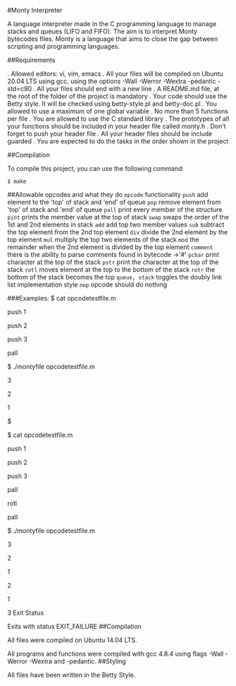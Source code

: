 #Monty Interpreter

A language interpreter made in the C programming language to manage stacks and queues (LIFO and FIFO). The aim is to interpret Monty bytecodes files. Monty is a language that aims to close the gap between scripting and programming languages.

##Requirements

. Allowed editors: vi, vim, emacs
. All your files will be compiled on Ubuntu 20.04 LTS using gcc, using the options -Wall -Werror -Wextra -pedantic -std=c90
. All your files should end with a new line
. A README.md file, at the root of the folder of the project is mandatory
. Your code should use the Betty style. It will be checked using betty-style.pl and betty-doc.pl
. You allowed to use a maximum of one global variable
. No more than 5 functions per file
. You are allowed to use the C standard library
. The prototypes of all your functions should be included in your header file called monty.h
. Don’t forget to push your header file
. All your header files should be include guarded
. You are expected to do the tasks in the order shown in the project

##Compilation

To compile this project, you can use the following command:

```$ make```

##Allowable opcodes and what they do
```opcode``` 	functionality
```push``` 	add element to the 'top' of stack and 'end' of queue
```pop``` 	remove element from 'top' of stack and 'end' of queue
```pall``` 	print every member of the structure
```pint``` 	prints the member value at the top of stack
```swap``` 	swaps the order of the 1st and 2nd elements in stack
```add``` 	add top two member values
```sub``` 	subtract the top element from the 2nd top element
```div``` 	divide the 2nd element by the top element
```mul``` 	multiply the top two elements of the stack
```mod``` 	the remainder when the 2nd element is divided by the top element
```comment``` 	there is the ability to parse comments found in bytecode ->'#'
```pchar``` 	print character at the top of the stack
```pstr``` 	print the character at the top of the stack
```rotl``` 	moves element at the top to the bottom of the stack
```rotr``` 	the bottom of the stack becomes the top
```queue, stack``` 	toggles the doubly link list implementation style
```nop``` 	opcode should do nothing

###Examples: $ cat opcodetestfile.m

push 1

push 2

push 3

pall

$ ./montyfile opcodetestfile.m

3

2

1

$

$ cat opcodetestfile.m

push 1

push 2

push 3

pall

rotl

pall

$ ./montyfile opcodetestfile.m

3

2

1

2

1

3
Exit Status

Exits with status EXIT_FAILURE
##Compilation

All files were compiled on Ubuntu 14.04 LTS.

All programs and functions were compiled with gcc 4.8.4 using flags -Wall -Werror -Wextra and -pedantic.
##Styling

All files have been written in the Betty Style.
